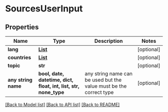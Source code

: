 # SourcesUserInput


## Properties
Name | Type | Description | Notes
------------ | ------------- | ------------- | -------------
**lang** | [**List**](List.md) |  | [optional] 
**countries** | [**List**](List.md) |  | [optional] 
**topic** | **str** |  | [optional] 
**any string name** | **bool, date, datetime, dict, float, int, list, str, none_type** | any string name can be used but the value must be the correct type | [optional]

[[Back to Model list]](../README.md#documentation-for-models) [[Back to API list]](../README.md#documentation-for-api-endpoints) [[Back to README]](../README.md)


